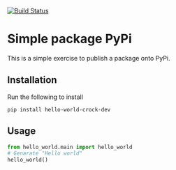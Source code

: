 [![Build Status](https://travis-ci.com/LeikoDmitry/hello-world.svg?branch=master)](https://travis-ci.com/LeikoDmitry/hello-world)

# Simple package PyPi

This is a simple exercise to publish a package onto PyPi.

## Installation

Run the following to install

```
pip install hello-world-crock-dev
```

## Usage

```python
from hello_world.main import hello_world
# Genarate "Hello world"
hello_world()
```
